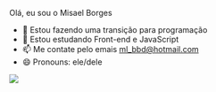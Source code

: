 Olá, eu sou o Misael Borges 

- 🔭 Estou fazendo uma transição para programação
- 🌱 Estou estudando Front-end e JavaScript 
- 📫 Me contate pelo emais ml_bbd@hotmail.com
- 😄 Pronouns: ele/dele

<picture>
  <source
    srcset="https://github-readme-stats.vercel.app/api?username=Misael1981_icons=true&theme=dark"
    media="(prefers-color-scheme: dark)"
  />
  <source
    srcset="https://github-readme-stats.vercel.app/api?username=anuraghazra&show_icons=true"
    media="(prefers-color-scheme: light), (prefers-color-scheme: no-preference)"
  />
  <img src="https://github-readme-stats.vercel.app/api?username=anuraghazra&show_icons=true" />
</picture>
